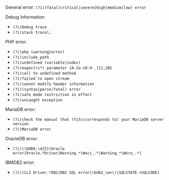 General error: `(?i)(fatal|critical|severe|high|medium|low) error`

Debug Information:
  - `(?i)Debug trace`
  - `(?i)stack trace\:`

PHP error:
  - `(?i)php (warning|error)`
  - `(?i)include_path`
  - `(?i)undefined (variable|index)`
  - `(?i)expect(s*) parameter [A-Za-z0-9-_]{1,30}`
  - `(?i)call to undefined method`
  - `(?i)failed to open stream`
  - `(?i)cannot modify header information`
  - `(?i)(syntax|parse|fatal) error`
  - `(?i)safe mode restriction in effect`
  - `(?i)uncaught exception`

MariaDB error:
  - `(?i)check the manual that (fits|corresponds to) your MariaDB server version`
  - `(?i)MariaDB error`

OracleDB error:
  - `(?i)(\bORA-\d{5}|Oracle error|Oracle.*Driver|Warning.*\Woci_.*|Warning.*\Wora_.*)`

IBMDB2 error:
  - `(?i)(CLI Driver.*DB2|DB2 SQL error|\bdb2_\w+\(|SQLSTATE.+SQLCODE)`
